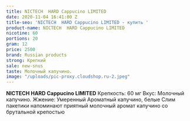 ```yaml
---
title: NICTECH  HARD Cappucino LIMITED
date: 2020-11-04 16:41:00 Z
title-seo: 'NICTECH  HARD Cappucino LIMITED - купить '
product-name: NICTECH  HARD Cappucino LIMITED
nicotine: 60
portions: 20
gram: 12
price: 2500
brand: Russian products
strong: Крепкий
sale: new-snus
taste: Молочный капучино.
image: "/uploads/pic-proxy.cloudshop.ru-2.jpeg"
---
```


**NICTECH HARD Cappucino LIMITED** 
Крепкость: 60 мг 
Вкус: Молочный капучино.
 Жжение: Умеренный Ароматный капучино, белые Слим пакетики напоминают приятный молочный аромат капучино со брутальной крепостью 